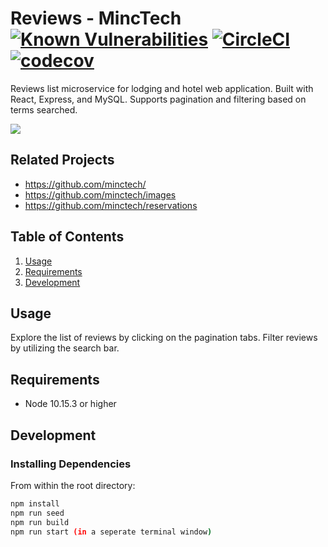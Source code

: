 # Reviews - MincTech [![Known Vulnerabilities](https://snyk.io/test/github/ajfojas/reviews/badge.svg?targetFile=package.json)](https://snyk.io/test/github/ajfojas/reviews?targetFile=package.json) [![CircleCI](https://circleci.com/gh/ajfojas/reviews.svg?style=shield)](https://circleci.com/gh/ajfojas/reviews) [![codecov](https://codecov.io/gh/ajfojas/reviews/branch/master/graph/badge.svg)](https://codecov.io/gh/ajfojas/reviews)

Reviews list microservice for lodging and hotel web application. Built with React, Express, and MySQL. Supports pagination and filtering based on terms searched.

![](https://i.imgur.com/HeaKibu.gif)

## Related Projects

  - https://github.com/minctech/
  - https://github.com/minctech/images
  - https://github.com/minctech/reservations

## Table of Contents

1. [Usage](#Usage)
2. [Requirements](#requirements)
3. [Development](#development)

## Usage

Explore the list of reviews by clicking on the pagination tabs. Filter reviews by utilizing the search bar.

## Requirements

- Node 10.15.3 or higher

## Development

### Installing Dependencies

From within the root directory:

```sh
npm install
npm run seed
npm run build
npm run start (in a seperate terminal window)
```
